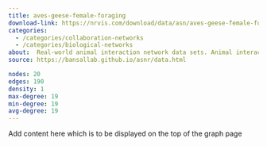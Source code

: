 ```yaml
---
title: aves-geese-female-foraging
download-link: https://nrvis.com/download/data/asn/aves-geese-female-foraging.zip
categories:
  - /categories/collaboration-networks
  - /categories/biological-networks
about: 	Real-world animal interaction network data sets. Animal interaction data from published studies of wild, captive, and domesticated animals.
source: https://bansallab.github.io/asnr/data.html

nodes: 20
edges: 190
density: 1
max-degree: 19
min-degree: 19
avg-degree: 19
---
```

Add content here which is to be displayed on the top of the graph page